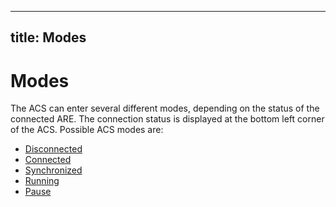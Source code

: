   

---
title: Modes
---

# Modes

The ACS can enter several different modes, depending on the status of the connected ARE. The connection status is displayed at the bottom left corner of the ACS. Possible ACS modes are:

*   [Disconnected](Disconnected.htm)
*   [Connected](Connected.htm)
*   [Synchronized](Synchronized.htm)
*   [Running](Running.htm)
*   [Pause](Pause.htm)